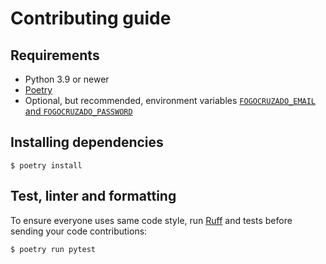# Contributing guide

## Requirements

* Python 3.9 or newer
* [Poetry](https://python-poetry.org/)
* Optional, but recommended, environment variables [`FOGOCRUZADO_EMAIL` and `FOGOCRUZADO_PASSWORD`](https://api.fogocruzado.org.br/sign-up)

## Installing dependencies

```console
$ poetry install
```

## Test, linter and formatting

To ensure everyone uses same code style, run [Ruff](https://beta.ruff.rs/docs/) and tests before sending your code contributions:

```console
$ poetry run pytest
```
